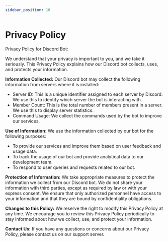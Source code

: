 ```yaml
---
sidebar_position: 10
---
```


# Privacy Policy

Privacy Policy for Discord Bot:

We understand that your privacy is important to you, and we take it seriously. This Privacy Policy explains how our Discord bot collects, uses, and protects your information.

**Information Collected:**
Our Discord bot may collect the following information from servers where it is installed:

- Server ID: This is a unique identifier assigned to each server by Discord. We use this to identify which server the bot is interacting with.
- Member Count: This is the total number of members present in a server. We use this to display server statistics.
- Command Usage: We collect the commands used by the bot to improve our services.

**Use of Information:**
We use the information collected by our bot for the following purposes:

- To provide our services and improve them based on user feedback and usage data.
- To track the usage of our bot and provide analytical data to our development team.
- To respond to user queries and requests related to our bot.

**Protection of Information:**
We take appropriate measures to protect the information we collect from our Discord bot. We do not share your information with third parties, except as required by law or with your express consent. We ensure that only authorized personnel have access to your information and that they are bound by confidentiality obligations.

**Changes to this Policy:**
We reserve the right to modify this Privacy Policy at any time. We encourage you to review this Privacy Policy periodically to stay informed about how we collect, use, and protect your information.

**Contact Us:**
If you have any questions or concerns about our Privacy Policy, please contact us on our support server.
